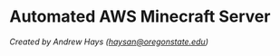 # Automated AWS Minecraft Server

*Created by Andrew Hays ([haysan@oregonstate.edu](mailto:haysan@oregonstate.edu))*

